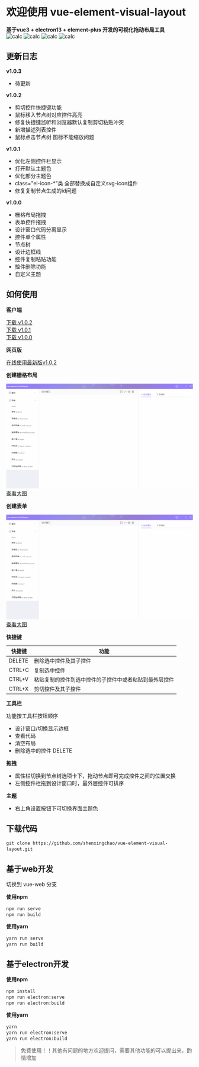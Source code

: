 # 欢迎使用 vue-element-visual-layout
**基于vue3 + electron13 + element-plus 开发的可视化拖动布局工具**  
![calc](https://img.shields.io/badge/version-1.0.2-COLOR)  ![calc](https://img.shields.io/badge/-vue3-red) ![calc](https://img.shields.io/badge/-elementPlus-blue) ![calc](https://img.shields.io/badge/-electron13-yellow)
## 更新日志
**v1.0.3**
- 待更新

**v1.0.2**
- 剪切控件快捷键功能
- 鼠标移入节点树对应控件高亮
- 修复快捷键监听和浏览器默认复制剪切粘贴冲突 
- 新增描述列表控件
- 鼠标点击节点树 图标不能缩放问题

**v1.0.1**
- 优化左侧控件栏显示
- 打开默认主题色
- 优化部分主题色
- class="el-icon-*"类 全部替换成自定义svg-icon组件
- 修复复制节点生成的id问题

**v1.0.0**
- 栅格布局拖拽
- 表单控件拖拽
- 设计窗口代码分离显示
- 控件单个属性
- 节点树
- 设计边框线
- 控件复制粘贴功能
- 控件删除功能
- 自定义主题

## 如何使用

**客户端**

[下载 v1.0.2](https://github.com/shenxingchao/vue-element-visual-layout/releases/tag/v1.0.2)  
[下载 v1.0.1](https://github.com/shenxingchao/vue-element-visual-layout/releases/tag/v1.0.1)  
[下载 v1.0.0](https://github.com/shenxingchao/vue-element-visual-layout/releases/tag/v1.0.1)  

**网页版**

[在线使用最新版v1.0.2](https://shenxingchao.github.io/vue-element-visual-layout/#/)

**创建栅格布局**

![calc](./images/row-col.gif)  
[查看大图](https://github.com/shenxingchao/vue-element-visual-layout/blob/master/images/row-col.gif)

**创建表单**

![calc](./images/form.gif)  
[查看大图](https://github.com/shenxingchao/vue-element-visual-layout/blob/master/images/form.gif)

**快捷键**

| 快捷键 | 功能                                                   |
| ------ | ------------------------------------------------------ |
| DELETE | 删除选中控件及其子控件                                 |
| CTRL+C | 复制选中控件                                           |
| CTRL+V | 粘贴复制的控件到选中控件的子控件中或者粘贴到最外层控件 |
| CTRL+X | 剪切控件及其子控件                                     |

**工具栏**

功能按工具栏按钮顺序
- 设计窗口/切换显示边框
- 查看代码
- 清空布局
- 删除选中的控件 DELETE

**拖拽**
- 属性栏切换到节点树选项卡下，拖动节点即可完成控件之间的位置交换
- 左侧控件栏拖到设计窗口时，最外层控件可排序

**主题**
- 右上角设置按钮下可切换界面主题色

## 下载代码
```git
git clone https://github.com/shenxingchao/vue-element-visual-layout.git
```

## 基于web开发
切换到 vue-web 分支

**使用npm**
```shell
npm run serve
npm run build
```

**使用yarn**
```shell
yarn run serve
yarn run build
```

## 基于electron开发

**使用npm**
```shell
npm install
npm run electron:serve
npm run electron:build
```

**使用yarn**
```shell
yarn
yarn run electron:serve
yarn run electron:build
```

> 免费使用！！其他有问题的地方欢迎提问，需要其他功能的可以提出来，酌情增加